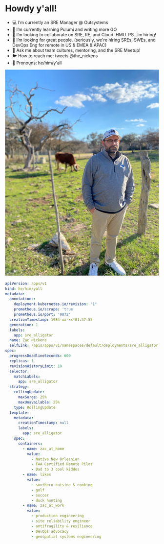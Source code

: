 # Howdy y'all! 

- :computer: I’m currently an SRE Manager @ Outsystems
- :school_satchel: I’m currently learning Pulumi and writing more GO
- :busts_in_silhouette: I’m looking to collaborate on SRE, RE, and Cloud. HMU. PS...Im hiring! 
- 🤔 I’m looking for great people. (seriously, we're hiring SREs, SWEs, and DevOps Eng for remote in US & EMEA & APAC)
- 💬 Ask me about team cultures, mentoring, and the SRE Meetup! 
- :bird: How to reach me: tweets @the_nickens
- :thought_balloon: Pronouns: he/him/y'all

![about zac](zac.jpeg)



```yaml
apiVersion: apps/v1
kind: he/him/yall
metadata:
  annotations:
    deployment.kubernetes.io/revision: "1"
    prometheus.io/scrape: 'true'
    prometheus.io/port: '9072'
  creationTimestamp: 1984-xx-xx*01:37:55
  generation: 1
  labels:
    app: sre_alligator
  name: Zac Nickens
  selfLink: /apis/apps/v1/namespaces/default/deployments/sre_alligator
spec:
  progressDeadlineSeconds: 600
  replicas: 1
  revisionHistoryLimit: 10
  selector:
    matchLabels:
      app: sre_alligator
  strategy:
    rollingUpdate:
      maxSurge: 25%
      maxUnavailable: 25%
    type: RollingUpdate
  template:
    metadata:
      creationTimestamp: null
      labels:
        app: sre_alligator
    spec:
      containers:
        - name: zac_at_home
          value: 
            - Native New Orleanian
            - FAA Certified Remote Pilot
            - Dad to 3 cool kiddos
        - name: likes
          value: 
            - southern cuisine & cooking
            - golf
            - soccer
            - duck hunting
        - name: zac_at_work
          value: 
            - production engineering
            - site reliability engineer
            - antifragility & resilience
            - DevOps advocacy
            - geospatial systems engineering
```


